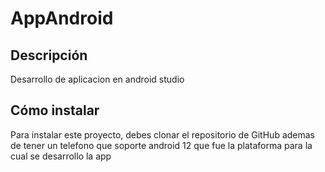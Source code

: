 # AppAndroid

## Descripción

Desarrollo de aplicacion en android studio

## Cómo instalar

Para instalar este proyecto, debes clonar el repositorio de GitHub ademas de tener un telefono que soporte android 12 que fue la plataforma para la cual se desarrollo la app

